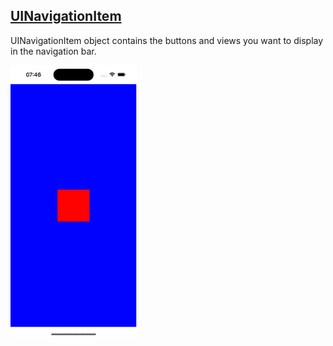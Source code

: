 ## [UINavigationItem](https://developer.apple.com/documentation/uikit/uinavigationitem)

UINavigationItem object contains the buttons and views you want to display in the navigation bar.

<img src="preview.gif" width="40%" >
